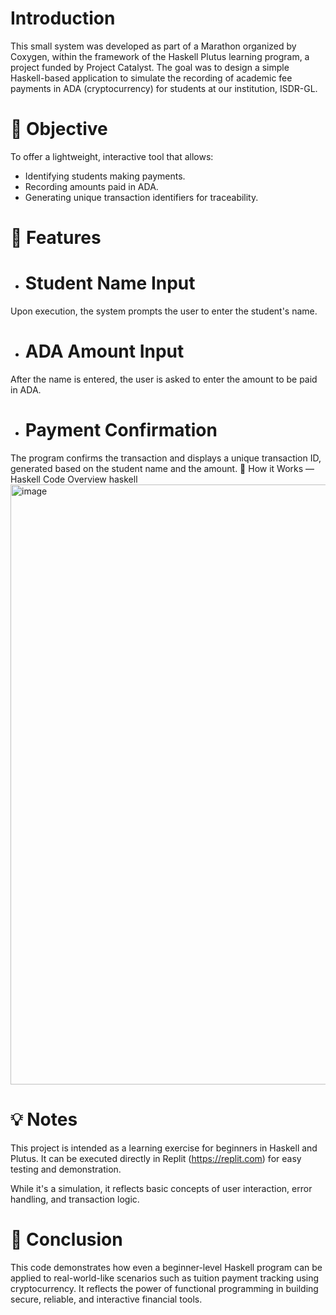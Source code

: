 Introduction
=
This small system was developed as part of a Marathon organized by Coxygen, within the framework of the Haskell Plutus learning program, a project funded by Project Catalyst.
The goal was to design a simple Haskell-based application to simulate the recording of academic fee payments in ADA (cryptocurrency) for students at our institution, ISDR-GL.

🎯 Objective
=
To offer a lightweight, interactive tool that allows:
- Identifying students making payments.
- Recording amounts paid in ADA.
- Generating unique transaction identifiers for traceability.
  
🔧 Features
=
- Student Name Input
  =
Upon execution, the system prompts the user to enter the student's name.

- ADA Amount Input
  =
After the name is entered, the user is asked to enter the amount to be paid in ADA.

- Payment Confirmation
  =
The program confirms the transaction and displays a unique transaction ID, generated based on the student name and the amount.
🧠 How it Works — Haskell Code Overview
haskell
<img width="960" alt="image" src="https://github.com/user-attachments/assets/92d19256-0b9d-49ce-bf8e-f0d7899d187b" />

💡 Notes
=
This project is intended as a learning exercise for beginners in Haskell and Plutus.
It can be executed directly in Replit (https://replit.com) for easy testing and demonstration.

While it's a simulation, it reflects basic concepts of user interaction, error handling, and transaction logic.

📌 Conclusion
=

This code demonstrates how even a beginner-level Haskell program can be applied to real-world-like scenarios such as tuition payment tracking using cryptocurrency. It reflects the power of functional programming in building secure, reliable, and interactive financial tools.
